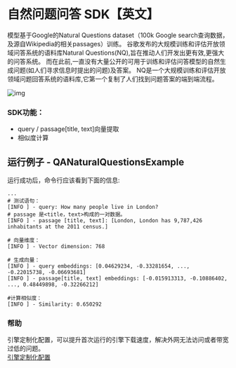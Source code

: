 # 自然问题问答 SDK【英文】
模型基于Google的Natural Questions dataset（100k Google search查询数据，
及源自Wikipedia的相关passages）训练。
谷歌发布的大规模训练和评估开放领域问答系统的语料库Natural Questions(NQ),旨在推动人们开发出更有效,更强大的问答系统。
而在此前,一直没有大量公开的可用于训练和评估问答模型的自然生成问题(如人们寻求信息时提出的问题)及答案。
NQ是一个大规模训练和评估开放领域问题回答系统的语料库,它第一个复制了人们找到问题答案的端到端流程。

![img](https://djl-model.oss-cn-hongkong.aliyuncs.com/AIAS/nlp_sdks/qa_natural_questions.jpeg)


### SDK功能：
-  query / passage[title, text]向量提取
-  相似度计算

## 运行例子 - QANaturalQuestionsExample
运行成功后，命令行应该看到下面的信息:
```text
...
# 测试语句：
[INFO ] - query: How many people live in London?
# passage 是<title，text>构成的一对数据。
[INFO ] - passage [title, text]: [London, London has 9,787,426 inhabitants at the 2011 census.]

# 向量维度：
[INFO ] - Vector dimension: 768

# 生成向量：
[INFO ] - query embeddings: [0.04629234, -0.33281654, ..., -0.22015738, -0.06693681]
[INFO ] - passage[title, text] embeddings: [-0.015913313, -0.10886402, ..., 0.48449898, -0.32266212]

#计算相似度：
[INFO ] - Similarity: 0.650292

```

### 帮助 
引擎定制化配置，可以提升首次运行的引擎下载速度，解决外网无法访问或者带宽过低的问题。         
[引擎定制化配置](http://aias.top/engine_cpu.html)
